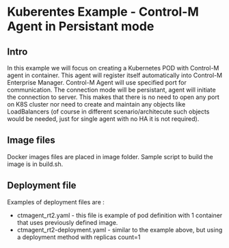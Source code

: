 # Kuberentes Example - Control-M Agent in Persistant mode

## Intro
In this example we will focus on creating a Kubernetes POD with Control-M agent in container. 
This agent will register itself automatically into Control-M Enterprise Manager. 
Control-M Agent will use specified port for communication. The connection mode will be persistant, agent will initiate the connection to server. This makes that there is no need to open any port on K8S cluster nor need to create and maintain any objects like LoadBalancers (of course in different scenario/architecute such objects would be needed, just for single agent with no HA it is not required).

## Image files
Docker images files are placed in image folder. Sample script to build the image is in build.sh.

## Deployment file
Examples of deployment files are :
* ctmagent_rt2.yaml - this file is example of pod definition with 1 container that uses previously defined image. 
* ctmagent_rt2-deployment.yaml - similar to the example above, but using a deployment method with replicas count=1

